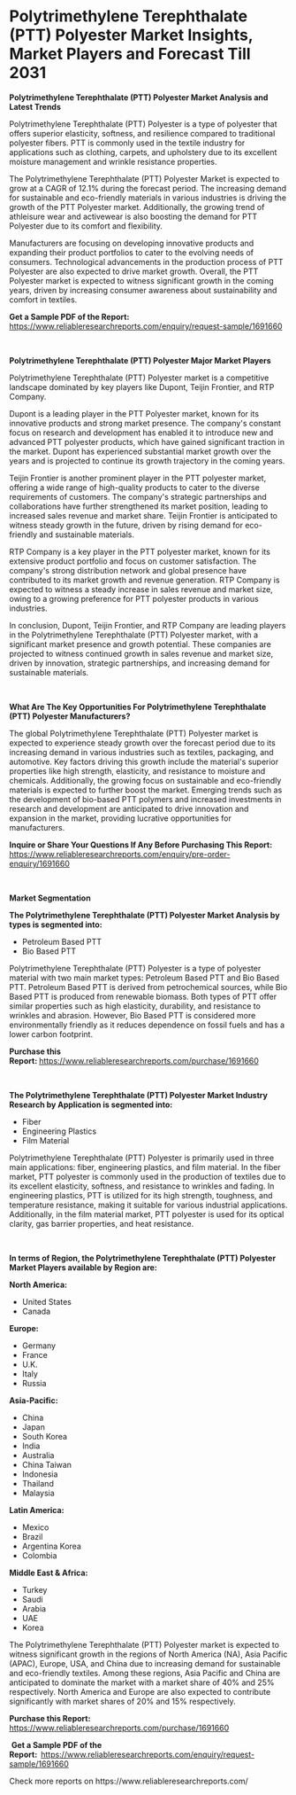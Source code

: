 <p><h1>Polytrimethylene Terephthalate (PTT) Polyester Market Insights, Market Players and Forecast Till 2031</h1></p><p><strong>Polytrimethylene Terephthalate (PTT) Polyester Market Analysis and Latest Trends</strong></p>
<p><p>Polytrimethylene Terephthalate (PTT) Polyester is a type of polyester that offers superior elasticity, softness, and resilience compared to traditional polyester fibers. PTT is commonly used in the textile industry for applications such as clothing, carpets, and upholstery due to its excellent moisture management and wrinkle resistance properties.</p><p>The Polytrimethylene Terephthalate (PTT) Polyester Market is expected to grow at a CAGR of 12.1% during the forecast period. The increasing demand for sustainable and eco-friendly materials in various industries is driving the growth of the PTT Polyester market. Additionally, the growing trend of athleisure wear and activewear is also boosting the demand for PTT Polyester due to its comfort and flexibility.</p><p>Manufacturers are focusing on developing innovative products and expanding their product portfolios to cater to the evolving needs of consumers. Technological advancements in the production process of PTT Polyester are also expected to drive market growth. Overall, the PTT Polyester market is expected to witness significant growth in the coming years, driven by increasing consumer awareness about sustainability and comfort in textiles.</p></p>
<p><strong>Get a Sample PDF of the Report:&nbsp;</strong> <a href="https://www.reliableresearchreports.com/enquiry/request-sample/1691660">https://www.reliableresearchreports.com/enquiry/request-sample/1691660</a></p>
<p>&nbsp;</p>
<p><strong>Polytrimethylene Terephthalate (PTT) Polyester Major Market Players</strong></p>
<p><p>Polytrimethylene Terephthalate (PTT) Polyester market is a competitive landscape dominated by key players like Dupont, Teijin Frontier, and RTP Company. </p><p>Dupont is a leading player in the PTT Polyester market, known for its innovative products and strong market presence. The company's constant focus on research and development has enabled it to introduce new and advanced PTT polyester products, which have gained significant traction in the market. Dupont has experienced substantial market growth over the years and is projected to continue its growth trajectory in the coming years.</p><p>Teijin Frontier is another prominent player in the PTT polyester market, offering a wide range of high-quality products to cater to the diverse requirements of customers. The company's strategic partnerships and collaborations have further strengthened its market position, leading to increased sales revenue and market share. Teijin Frontier is anticipated to witness steady growth in the future, driven by rising demand for eco-friendly and sustainable materials.</p><p>RTP Company is a key player in the PTT polyester market, known for its extensive product portfolio and focus on customer satisfaction. The company's strong distribution network and global presence have contributed to its market growth and revenue generation. RTP Company is expected to witness a steady increase in sales revenue and market size, owing to a growing preference for PTT polyester products in various industries.</p><p>In conclusion, Dupont, Teijin Frontier, and RTP Company are leading players in the Polytrimethylene Terephthalate (PTT) Polyester market, with a significant market presence and growth potential. These companies are projected to witness continued growth in sales revenue and market size, driven by innovation, strategic partnerships, and increasing demand for sustainable materials.</p></p>
<p>&nbsp;</p>
<p><strong>What Are The Key Opportunities For Polytrimethylene Terephthalate (PTT) Polyester Manufacturers?</strong></p>
<p><p>The global Polytrimethylene Terephthalate (PTT) Polyester market is expected to experience steady growth over the forecast period due to its increasing demand in various industries such as textiles, packaging, and automotive. Key factors driving this growth include the material's superior properties like high strength, elasticity, and resistance to moisture and chemicals. Additionally, the growing focus on sustainable and eco-friendly materials is expected to further boost the market. Emerging trends such as the development of bio-based PTT polymers and increased investments in research and development are anticipated to drive innovation and expansion in the market, providing lucrative opportunities for manufacturers.</p></p>
<p><strong>Inquire or Share Your Questions If Any Before Purchasing This Report:</strong> <a href="https://www.reliableresearchreports.com/enquiry/pre-order-enquiry/1691660">https://www.reliableresearchreports.com/enquiry/pre-order-enquiry/1691660</a></p>
<p>&nbsp;</p>
<p><strong>Market Segmentation</strong></p>
<p><strong>The Polytrimethylene Terephthalate (PTT) Polyester Market Analysis by types is segmented into:</strong></p>
<p><ul><li>Petroleum Based PTT</li><li>Bio Based PTT</li></ul></p>
<p><p>Polytrimethylene Terephthalate (PTT) Polyester is a type of polyester material with two main market types: Petroleum Based PTT and Bio Based PTT. Petroleum Based PTT is derived from petrochemical sources, while Bio Based PTT is produced from renewable biomass. Both types of PTT offer similar properties such as high elasticity, durability, and resistance to wrinkles and abrasion. However, Bio Based PTT is considered more environmentally friendly as it reduces dependence on fossil fuels and has a lower carbon footprint.</p></p>
<p><strong>Purchase this Report:&nbsp;</strong><a href="https://www.reliableresearchreports.com/purchase/1691660">https://www.reliableresearchreports.com/purchase/1691660</a></p>
<p>&nbsp;</p>
<p><strong>The Polytrimethylene Terephthalate (PTT) Polyester Market Industry Research by Application is segmented into:</strong></p>
<p><ul><li>Fiber</li><li>Engineering Plastics</li><li>Film Material</li></ul></p>
<p><p>Polytrimethylene Terephthalate (PTT) Polyester is primarily used in three main applications: fiber, engineering plastics, and film material. In the fiber market, PTT polyester is commonly used in the production of textiles due to its excellent elasticity, softness, and resistance to wrinkles and fading. In engineering plastics, PTT is utilized for its high strength, toughness, and temperature resistance, making it suitable for various industrial applications. Additionally, in the film material market, PTT polyester is used for its optical clarity, gas barrier properties, and heat resistance.</p></p>
<p>&nbsp;</p>
<p><strong>In terms of Region, the Polytrimethylene Terephthalate (PTT) Polyester Market Players available by Region are:</strong></p>
<p>
    <p> <strong> North America: </strong>
        <ul>
            <li>United States</li>
            <li>Canada</li>
        </ul>
        </p> 
    <p> <strong> Europe: </strong>
        <ul>
            <li>Germany</li>
            <li>France</li>
            <li>U.K.</li>
            <li>Italy</li>
            <li>Russia</li>
        </ul>
        </p> 
    <p> <strong> Asia-Pacific: </strong>
        <ul>
            <li>China</li>
            <li>Japan</li>
            <li>South Korea</li>
            <li>India</li>
            <li>Australia</li>
            <li>China Taiwan</li>
            <li>Indonesia</li>
            <li>Thailand</li>
            <li>Malaysia</li>
        </ul>
        </p> 
    <p> <strong> Latin America: </strong>
        <ul>
            <li>Mexico</li>
            <li>Brazil</li>
            <li>Argentina Korea</li>
            <li>Colombia</li>
        </ul>
        </p> 
    <p> <strong> Middle East & Africa: </strong>
        <ul>
            <li>Turkey</li>
            <li>Saudi</li>
            <li>Arabia</li>
            <li>UAE</li>
            <li>Korea</li>
        </ul>
    </p>
    </p>
<p><p>The Polytrimethylene Terephthalate (PTT) Polyester market is expected to witness significant growth in the regions of North America (NA), Asia Pacific (APAC), Europe, USA, and China due to increasing demand for sustainable and eco-friendly textiles. Among these regions, Asia Pacific and China are anticipated to dominate the market with a market share of 40% and 25% respectively. North America and Europe are also expected to contribute significantly with market shares of 20% and 15% respectively.</p></p>
<p><strong>Purchase this Report: </strong><a href="https://www.reliableresearchreports.com/purchase/1691660">https://www.reliableresearchreports.com/purchase/1691660</a></p>
<p>&nbsp;<strong>Get a Sample PDF of the Report:&nbsp;&nbsp;</strong><a href="https://www.reliableresearchreports.com/enquiry/request-sample/1691660">https://www.reliableresearchreports.com/enquiry/request-sample/1691660</a></p>
<p><strong></strong></p>
<p>Check more reports on https://www.reliableresearchreports.com/</p>
